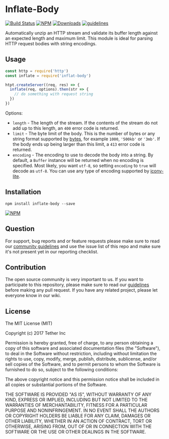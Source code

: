 # Inflate-Body

[![Build Status](https://travis-ci.org/tether/inflate-body.svg?branch=master)](https://travis-ci.org/tether/inflate-body)
[![NPM](https://img.shields.io/npm/v/inflate-body.svg)](https://www.npmjs.com/package/inflate-body)
[![Downloads](https://img.shields.io/npm/dm/inflate-body.svg)](http://npm-stat.com/charts.html?package=inflate-body)
[![guidelines](https://tether.github.io/contribution-guide/badge-guidelines.svg)](https://github.com/tether/contribution-guide)

Automatically unzip an HTTP stream and validate its buffer length against an expected length and maximum limit. This module is ideal for parsing HTTP request bodies with string encodings.

## Usage

```js
const http = require('http')
const inflate = require('inflat-body')

htpt.createServer((req, res) => {
  inflate(req, options).then(str => {
    // do something with request string
  })
})
```


Options:

- `length` - The length of the stream.
  If the contents of the stream do not add up to this length,
  an `400` error code is returned.
- `limit` - The byte limit of the body.
  This is the number of bytes or any string format supported by
  [bytes](https://www.npmjs.com/package/bytes),
  for example `1000`, `'500kb'` or `'3mb'`.
  If the body ends up being larger than this limit,
  a `413` error code is returned.
- `encoding` - The encoding to use to decode the body into a string.
  By default, a `Buffer` instance will be returned when no encoding is specified.
  Most likely, you want `utf-8`, so setting `encoding` to `true` will decode as `utf-8`.
  You can use any type of encoding supported by [iconv-lite](https://www.npmjs.org/package/iconv-lite#readme).

## Installation

```shell
npm install inflate-body --save
```

[![NPM](https://nodei.co/npm/inflate-body.png)](https://nodei.co/npm/inflate-body/)


## Question

For support, bug reports and or feature requests please make sure to read our
<a href="https://github.com/tether/contribution-guide/blob/master/community.md" target="_blank">community guidelines</a> and use the issue list of this repo and make sure it's not present yet in our reporting checklist.

## Contribution

The open source community is very important to us. If you want to participate to this repository, please make sure to read our <a href="https://github.com/tether/contribution-guide" target="_blank">guidelines</a> before making any pull request. If you have any related project, please let everyone know in our wiki.

## License

The MIT License (MIT)

Copyright (c) 2017 Tether Inc

Permission is hereby granted, free of charge, to any person obtaining a copy of this software and associated documentation files (the "Software"), to deal in the Software without restriction, including without limitation the rights to use, copy, modify, merge, publish, distribute, sublicense, and/or sell copies of the Software, and to permit persons to whom the Software is furnished to do so, subject to the following conditions:

The above copyright notice and this permission notice shall be included in all copies or substantial portions of the Software.

THE SOFTWARE IS PROVIDED "AS IS", WITHOUT WARRANTY OF ANY KIND, EXPRESS OR IMPLIED, INCLUDING BUT NOT LIMITED TO THE WARRANTIES OF MERCHANTABILITY, FITNESS FOR A PARTICULAR PURPOSE AND NONINFRINGEMENT. IN NO EVENT SHALL THE AUTHORS OR COPYRIGHT HOLDERS BE LIABLE FOR ANY CLAIM, DAMAGES OR OTHER LIABILITY, WHETHER IN AN ACTION OF CONTRACT, TORT OR OTHERWISE, ARISING FROM, OUT OF OR IN CONNECTION WITH THE SOFTWARE OR THE USE OR OTHER DEALINGS IN THE SOFTWARE.
